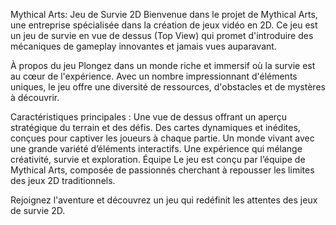 Mythical Arts: Jeu de Survie 2D
Bienvenue dans le projet de Mythical Arts, une entreprise spécialisée dans la création de jeux vidéo en 2D. Ce jeu est un jeu de survie en vue de dessus (Top View) qui promet d'introduire des mécaniques de gameplay innovantes et jamais vues auparavant.

À propos du jeu
Plongez dans un monde riche et immersif où la survie est au cœur de l'expérience. Avec un nombre impressionnant d'éléments uniques, le jeu offre une diversité de ressources, d'obstacles et de mystères à découvrir.

Caractéristiques principales :
Une vue de dessus offrant un aperçu stratégique du terrain et des défis.
Des cartes dynamiques et inédites, conçues pour captiver les joueurs à chaque partie.
Un monde vivant avec une grande variété d’éléments interactifs.
Une expérience qui mélange créativité, survie et exploration.
Équipe
Le jeu est conçu par l’équipe de Mythical Arts, composée de passionnés cherchant à repousser les limites des jeux 2D traditionnels.

Rejoignez l'aventure et découvrez un jeu qui redéfinit les attentes des jeux de survie 2D.
